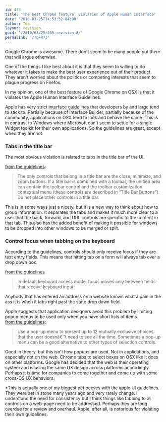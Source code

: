 ```yaml
---
id: 473
title: 'The best Chrome feature: violation of Apple Human Interface'
date: '2010-03-25T14:53:32-04:00'
author: Tea
layout: revision
guid: '/2010/03/25/465-revision-8/'
permalink: '/?p=473'
---
```


Google Chrome is awesome. There don't seem to be many people out there that will argue otherwise.

One of the things I like best about it is that they seem to willing to do whatever it takes to make the best user experience out of their product. They aren't worried about the politics or competing interests that seem to plague progress on Firefox.

In my opinion, one of the best feature of Google Chrome on OSX is that it violates the Apple Human Interface Guidelines.

Apple has very strict [interface guidelines](http://developer.apple.com/Mac/library/documentation/UserExperience/Conceptual/AppleHIGuidelines/XHIGIntro/XHIGIntro.html) that developers by and large tend to stick to. Partially because of Interface Builder, partially because of the community, applications on OSX tend to look and behave the same. This is in contrast to Windows where Microsoft can't seem to settle for a single Widget toolkit for their own applications. So the guidelines are great, except when they are not.

### Tabs in the title bar

The most obvious violation is related to tabs in the title bar of the UI.

[from the guidelines](http://developer.apple.com/Mac/library/documentation/UserExperience/Conceptual/AppleHIGuidelines/XHIGWindows/XHIGWindows.html):

> The only controls that belong in a title bar are the close, minimize, and zoom buttons. If a title bar is combined with a toolbar, the unified area can contain the toolbar control and the toolbar customization contextual menu (these controls are described in “Title Bar Buttons”). Do not place other controls in a title bar.

This is in some ways just a nicety, but it is a new way to think about how to group information. It separates the tabs and makes it much more clear to a user that the back, forward, and URL controls are specific to the content in that tab. This also has the added benefit of making it possible for windows to be dropped into other windows to be merged or split.

### Control focus when tabbing on the keyboard

According to the guidelines, controls should only receive focus if they are text entry fields. This means that hitting tab on a form will always tab over a drop down box.

[from the guidelines](http://developer.apple.com/Mac/library/documentation/UserExperience/Conceptual/AppleHIGuidelines/XHIGUserInput/XHIGUserInput.html#//apple_ref/doc/uid/TP30000361-DontLinkElementID_1550)

> In default keyboard access mode, focus moves only between fields that receive keyboard input.

Anybody that has entered an address on a website knows what a pain in the ass it is when it tabs right past the state drop down field.

Apple suggests that application designers avoid this problem by limiting popup menus to be used only when you have short lists of items.  
[from the guidelines](http://developer.apple.com/Mac/library/documentation/UserExperience/Conceptual/AppleHIGuidelines/XHIGControls/XHIGControls.html#//apple_ref/doc/uid/TP30000359-TPXREF132):

> Use a pop-up menu to present up to 12 mutually exclusive choices that the user doesnâ€™t need to see all the time. Sometimes a pop-up menu can be a good alternative to other types of selection controls.

Good in theory, but this isn't how popups are used. Not in applications, and especially not on the web. Chrome tabs to select boxes on OSX like it does on other platforms. Google has decided that the web is their operating system and is using the same UX design across platforms accordingly. Perhaps it is time for companies to come together and come up with some cross-OS UX behaviors.

\*This is actually one of my biggest pet peeves with the apple UI guidelines. They were set in stone many years ago and very rarely change. I understand the need for consistency but I think things like tabbing to all controls on a web-page need to be addressed. Perhaps they are long overdue for a review and overhaul. Apple, after all, is notorious for violating their own guidelines.